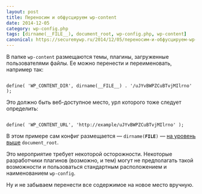 ```yaml
---
layout: post
title: Переносим и обфусцируем wp-content
date: 2014-12-05
category: wp-config.php
tags: [dirname(__FILE__), document_root, wp-config.php, wp-content]
canonical: https://securemywp.ru/2014/12/05/переносим-и-обфусцируем-wp-content/
---
```


В папке <code>wp-content</code> размещаются темы, плагины, загруженные пользователями файлы. Ее можно перенести и переименовать, например так:
<pre><code>
define( 'WP_CONTENT_DIR', dirname(__FILE__) . '/uJYvBWPZCuBTvjMIlrno' );
</code></pre>

Это должно быть веб-доступное место, урл которого тоже следует определить:

<pre><code>
define( 'WP_CONTENT_URL', 'http://example/uJYvBWPZCuBTvjMIlrno' );
</code></pre>

В этом примере сам конфиг размещается — <code>dirname(__FILE__)</code> — [на уровень выше](https://securemywp.ru/2014/12/04/убираем-конфиг-наверх/) <code>document_root</code>.

Это мероприятие требует некоторой осторожности. Некоторые разработчики плагинов (возможно, и тем) могут не предполагать такой возможности и пользоваться стандартным расположением и наименованием <code>wp-config</code>.

Ну и не забываем перенести все содержимое на новое место вручную.
